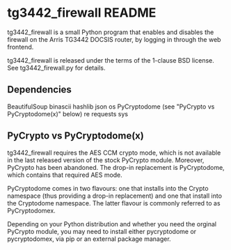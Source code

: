 tg3442_firewall README
======================

tg3442_firewall is a small Python program that enables and disables the firewall
on the Arris TG3442 DOCSIS router, by logging in through the web frontend.

tg3442_firewall is released under the terms of the 1-clause BSD license.
See tg3442_firewall.py for details.

Dependencies
------------

BeautifulSoup
binascii
hashlib
json
os
PyCryptodome (see "PyCrypto vs PyCryptodome(x)" below)
re
requests
sys

PyCrypto vs PyCryptodome(x)
---------------------------

tg3442_firewall requires the AES CCM crypto mode, which is not available in
the last released version of the stock PyCrypto module. Moreover, PyCrypto
has been abandoned. The drop-in replacement is PyCryptodome, which contains
that required AES mode.

PyCryptodome comes in two flavours: one that installs into the Crypto
namespace (thus providing a drop-in replacement) and one that install
into the Cryptodome namespace. The latter flavour is commonly referred to
as PyCryptodomex.

Depending on your Python distribution and whether you need the orginal
PyCrypto module, you may need to install either pycryptodome or
pycryptodomex, via pip or an external package manager.
